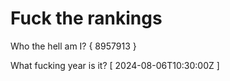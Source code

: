 # Fuck the rankings

Who the hell am I?
{ 8957913 }

What fucking year is it?
[ 2024-08-06T10:30:00Z ]
